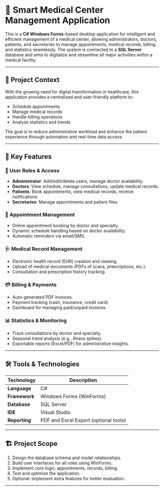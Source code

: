 # 🏥 Smart Medical Center Management Application

This is a **C# Windows Forms**-based desktop application for intelligent and efficient management of a medical center, allowing administrators, doctors, patients, and secretaries to manage appointments, medical records, billing, and statistics seamlessly. The system is connected to a **SQL Server** database and aims to digitalize and streamline all major activities within a medical facility.

---

## 📌 Project Context

With the growing need for digital transformation in healthcare, this application provides a centralized and user-friendly platform to:
- Schedule appointments
- Manage medical records
- Handle billing operations
- Analyze statistics and trends

The goal is to reduce administrative workload and enhance the patient experience through automation and real-time data access.

---

## 🧩 Key Features

### 👥 User Roles & Access
- **Administrator**: Add/edit/delete users, manage doctor availability.
- **Doctors**: View schedule, manage consultations, update medical records.
- **Patients**: Book appointments, view medical records, receive notifications.
- **Secretaries**: Manage appointments and patient files.

### 📆 Appointment Management
- Online appointment booking by doctor and specialty.
- Dynamic schedule handling based on doctor availability.
- Automatic reminders via email/SMS.

### 🩺 Medical Record Management
- Electronic health record (EHR) creation and viewing.
- Upload of medical documents (PDFs of scans, prescriptions, etc.).
- Consultation and prescription history tracking.

### 💳 Billing & Payments
- Auto-generated PDF invoices.
- Payment tracking (cash, insurance, credit card).
- Dashboard for managing paid/unpaid invoices.

### 📊 Statistics & Monitoring
- Track consultations by doctor and specialty.
- Seasonal trend analysis (e.g., illness spikes).
- Exportable reports (Excel/PDF) for administrative insights.

---

## 🛠️ Tools & Technologies

| Technology       | Description                          |
|------------------|--------------------------------------|
| **Language**      | C#                                   |
| **Framework**     | Windows Forms (WinForms)             |
| **Database**      | SQL Server                           |
| **IDE**           | Visual Studio                        |
| **Reporting**     | PDF and Excel Export (optional tools)|

---

## 🏗️ Project Scope

1. Design the database schema and model relationships.
2. Build user interfaces for all roles using WinForms.
3. Implement core logic: appointments, records, billing.
4. Test and optimize the application.
5. Optional: implement extra features for better evaluation.

---

